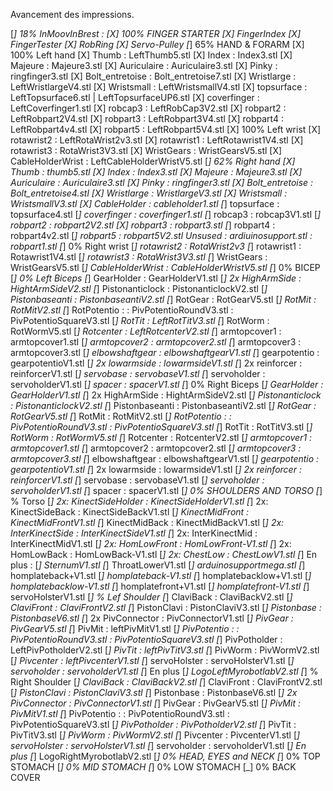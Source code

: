 Avancement des impressions.

[_] 18% InMoovInBrest :
	[X] 100% FINGER STARTER
		[X] FingerIndex
		[X] FingerTester
		[X] RobRing
		[X] Servo-Pulley
	[_] 65% HAND & FORARM
		[X] 100% Left hand
			[X] Thumb : LeftThumb5.stl
			[X] Index : Index3.stl
			[X] Majeure : Majeure3.stl
			[X] Auriculaire : Auriculaire3.stl
			[X] Pinky : ringfinger3.stl
			[X] Bolt_entretoise : Bolt_entretoise7.stl
			[X] Wristlarge : LeftWristlargeV4.stl
			[X] Wristsmall : LeftWristsmallV4.stl
			[X] topsurface : LeftTopsurface6.stl | LeftTopsurfaceUP6.stl
			[X] coverfinger : LeftCoverfinger1.stl
			[X] robcap3 : LeftRobCap3V2.stl
			[X] robpart2 : LeftRobpart2V4.stl
			[X] robpart3 : LeftRobpart3V4.stl
			[X] robpart4 : LeftRobpart4v4.stl
			[X] robpart5 : LeftRobpart5V4.stl
		[X] 100% Left wrist
			[X] rotawrist2 : LeftRotaWrist2v3.stl
			[X] rotawrist1 : LeftRotawrist1V4.stl
			[X] rotawrist3 : RotaWrist3V3.stl
			[X] WristGears : WristGearsV5.stl
			[X] CableHolderWrist : LeftCableHolderWristV5.stl
		[_] 62% Right hand
			[X] Thumb : thumb5.stl
			[X] Index : Index3.stl
			[X] Majeure : Majeure3.stl
			[X] Auriculaire : Auriculaire3.stl
			[X] Pinky : ringfinger3.stl
			[X] Bolt_entretoise : Bolt_entretoise4.stl
			[X] Wristlarge : WristlargeV3.stl
			[X] Wristsmall : WristsmallV3.stl
			[X] CableHolder : cableholder1.stl
			[_] topsurface : topsurface4.stl
			[_] coverfinger : coverfinger1.stl
			[_] robcap3 : robcap3V1.stl
			[_] robpart2 : robpart2V2.stl
			[X] robpart3 : robpart3.stl
			[_] robpart4 : robpart4v2.stl
			[_] robpart5 : robpart5V2.stl
		Unsused
			: ardiuinosupport.stl
			: robpart1.stl
		[_] 0% Right wrist
			[_] rotawrist2 : RotaWrist2v3
			[_] rotawrist1 : Rotawrist1V4.stl
			[_] rotawrist3 : RotaWrist3V3.stl
			[_] WristGears : WristGearsV5.stl
			[_] CableHolderWrist : CableHolderWristV5.stl
	[_] 0% BICEP
		[_] 0% Left Biceps
			[_] GearHolder : GearHolderV1.stl
			[_] 2x HighArmSide : HightArmSideV2.stl
			[_] Pistonanticlock : PistonanticlockV2.stl
			[_] Pistonbaseanti : PistonbaseantiV2.stl 
			[_] RotGear : RotGearV5.stl
			[_] RotMit : RotMitV2.stl 
			[_] RotPotentio : 
				: PivPotentioRoundV3.stl 
				: PivPotentioSquareV3.stl 
			[_] RotTit : LeftRotTitV3.stl
			[_] RotWorm : RotWormV5.stl
			[_] Rotcenter : LeftRotcenterV2.stl
			[_] armtopcover1 : armtopcover1.stl
			[_] armtopcover2 : armtopcover2.stl
			[_] armtopcover3 : armtopcover3.stl
			[_] elbowshaftgear : elbowshaftgearV1.stl
			[_] gearpotentio : gearpotentioV1.stl
			[_] 2x lowarmside : lowarmsideV1.stl
			[_] 2x reinforcer : reinforcerV1.stl
			[_] servobase : servobaseV1.stl
			[_] servoholder : servoholderV1.stl
			[_] spacer : spacerV1.stl
		[_] 0% Right Biceps
			[_] GearHolder : GearHolderV1.stl
			[_] 2x HighArmSide : HightArmSideV2.stl
			[_] Pistonanticlock : PistonanticlockV2.stl
			[_] Pistonbaseanti : PistonbaseantiV2.stl 
			[_] RotGear : RotGearV5.stl
			[_] RotMit : RotMitV2.stl 
			[_] RotPotentio : 
				: PivPotentioRoundV3.stl 
				: PivPotentioSquareV3.stl 
			[_] RotTit : RotTitV3.stl
			[_] RotWorm : RotWormV5.stl
			[_] Rotcenter : RotcenterV2.stl
			[_] armtopcover1 : armtopcover1.stl
			[_] armtopcover2 : armtopcover2.stl
			[_] armtopcover3 : armtopcover3.stl
			[_] elbowshaftgear : elbowshaftgearV1.stl
			[_] gearpotentio : gearpotentioV1.stl
			[_] 2x lowarmside : lowarmsideV1.stl
			[_] 2x reinforcer : reinforcerV1.stl
			[_] servobase : servobaseV1.stl
			[_] servoholder : servoholderV1.stl
			[_] spacer : spacerV1.stl
	[_] 0% SHOULDERS AND TORSO
		[_] % Torso
			[_] 2x: KinectSideHolder : KinectSideHolderV1.stl
			[_] 2x: KinectSideBack : KinectSideBackV1.stl
			[_] KinectMidFront : KinectMidFrontV1.stl
			[_] KinectMidBack : KinectMidBackV1.stl
			[_] 2x: InterKinectSide : InterKinectSideV1.stl
			[_] 2x: InterKinectMid : InterKinectMidV1.stl
			[_] 2x: HomLowFront : HomLowFront-V1.stl
			[_] 2x: HomLowBack : HomLowBack-V1.stl
			[_] 2x: ChestLow : ChestLowV1.stl
			[_] En plus :
				[_] SternumV1.stl
				[_] ThroatLowerV1.stl
				[_] arduinosupportmega.stl
				[_] homplateback+V1.stl
				[_] homplateback-V1.stl
				[_] homplatebacklow+V1.stl
				[_] homplatebacklow-V1.stl
				[_] homplatefront+V1.stl
				[_] homplatefront-V1.stl
				[_] servoHolsterV1.stl
		[_] % Lef Shoulder
			[_] ClaviBack : ClaviBackV2.stl
			[_] ClaviFront : ClaviFrontV2.stl
			[_] PistonClavi : PistonClaviV3.stl
			[_] Pistonbase : PistonbaseV6.stl
			[_] 2x PivConnector : PivConnectorV1.stl
			[_] PivGear : PivGearV5.stl
			[_] PivMit : leftPivMitV1.stl
			[_] PivPotentio : 
				: PivPotentioRoundV3.stl
				: PivPotentioSquareV3.stl 
			[_] PivPotholder : LeftPivPotholderV2.stl
			[_] PivTit : leftPivTitV3.stl
			[_] PivWorm : PivWormV2.stl 
			[_] Pivcenter : leftPivcenterV1.stl
			[_] servoHolster : servoHolsterV1.stl
			[_] servoholder : servoholderV1.stl
			[_] En plus
				[_] LogoLeftMyrobotlabV2.stl
		[_] % Right Shoulder
			[_] ClaviBack : ClaviBackV2.stl
			[_] ClaviFront : ClaviFrontV2.stl
			[_] PistonClavi : PistonClaviV3.stl
			[_] Pistonbase : PistonbaseV6.stl
			[_] 2x PivConnector : PivConnectorV1.stl
			[_] PivGear : PivGearV5.stl
			[_] PivMit : PivMitV1.stl
			[_] PivPotentio : 
				: PivPotentioRoundV3.stl
				: PivPotentioSquareV3.stl 
			[_] PivPotholder : PivPotholderV2.stl
			[_] PivTit : PivTitV3.stl
			[_] PivWorm : PivWormV2.stl 
			[_] Pivcenter : PivcenterV1.stl
			[_] servoHolster : servoHolsterV1.stl
			[_] servoholder : servoholderV1.stl
			[_] En plus
				[_] LogoRightMyrobotlabV2.stl
	[_] 0% HEAD, EYES and NECK
	[_] 0% TOP STOMACH
	[_] 0% MID STOMACH
	[_] 0% LOW STOMACH
	[_] 0% BACK COVER
